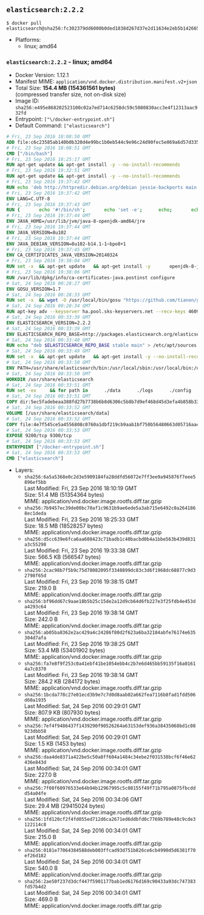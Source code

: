 ## `elasticsearch:2.2.2`

```console
$ docker pull elasticsearch@sha256:fc302379dd6000b0ded1838d267d37e2d11634e2eb5b14266504221fd24eb619
```

-	Platforms:
	-	linux; amd64

### `elasticsearch:2.2.2` - linux; amd64

-	Docker Version: 1.12.1
-	Manifest MIME: `application/vnd.docker.distribution.manifest.v2+json`
-	Total Size: **154.4 MB (154361561 bytes)**  
	(compressed transfer size, not on-disk size)
-	Image ID: `sha256:e495e868202523100c02a7ed714c6258dc59c5080830acc3e4f12313aac932fd`
-	Entrypoint: `["\/docker-entrypoint.sh"]`
-	Default Command: `["elasticsearch"]`

```dockerfile
# Fri, 23 Sep 2016 18:08:50 GMT
ADD file:c6c23585ab140b0b320d4e99bc1b0eb544c9e96c24d90fec5e069a6d57d335ca in / 
# Fri, 23 Sep 2016 18:08:51 GMT
CMD ["/bin/bash"]
# Fri, 23 Sep 2016 18:25:17 GMT
RUN apt-get update && apt-get install -y --no-install-recommends 		ca-certificates 		curl 		wget 	&& rm -rf /var/lib/apt/lists/*
# Fri, 23 Sep 2016 19:32:51 GMT
RUN apt-get update && apt-get install -y --no-install-recommends 		bzip2 		unzip 		xz-utils 	&& rm -rf /var/lib/apt/lists/*
# Fri, 23 Sep 2016 19:37:42 GMT
RUN echo 'deb http://httpredir.debian.org/debian jessie-backports main' > /etc/apt/sources.list.d/jessie-backports.list
# Fri, 23 Sep 2016 19:37:42 GMT
ENV LANG=C.UTF-8
# Fri, 23 Sep 2016 19:37:43 GMT
RUN { 		echo '#!/bin/sh'; 		echo 'set -e'; 		echo; 		echo 'dirname "$(dirname "$(readlink -f "$(which javac || which java)")")"'; 	} > /usr/local/bin/docker-java-home 	&& chmod +x /usr/local/bin/docker-java-home
# Fri, 23 Sep 2016 19:37:44 GMT
ENV JAVA_HOME=/usr/lib/jvm/java-8-openjdk-amd64/jre
# Fri, 23 Sep 2016 19:37:44 GMT
ENV JAVA_VERSION=8u102
# Fri, 23 Sep 2016 19:37:44 GMT
ENV JAVA_DEBIAN_VERSION=8u102-b14.1-1~bpo8+1
# Fri, 23 Sep 2016 19:37:45 GMT
ENV CA_CERTIFICATES_JAVA_VERSION=20140324
# Fri, 23 Sep 2016 19:38:04 GMT
RUN set -x 	&& apt-get update 	&& apt-get install -y 		openjdk-8-jre-headless="$JAVA_DEBIAN_VERSION" 		ca-certificates-java="$CA_CERTIFICATES_JAVA_VERSION" 	&& rm -rf /var/lib/apt/lists/* 	&& [ "$JAVA_HOME" = "$(docker-java-home)" ]
# Fri, 23 Sep 2016 19:38:06 GMT
RUN /var/lib/dpkg/info/ca-certificates-java.postinst configure
# Sat, 24 Sep 2016 00:28:27 GMT
ENV GOSU_VERSION=1.7
# Sat, 24 Sep 2016 00:28:33 GMT
RUN set -x 	&& wget -O /usr/local/bin/gosu "https://github.com/tianon/gosu/releases/download/$GOSU_VERSION/gosu-$(dpkg --print-architecture)" 	&& wget -O /usr/local/bin/gosu.asc "https://github.com/tianon/gosu/releases/download/$GOSU_VERSION/gosu-$(dpkg --print-architecture).asc" 	&& export GNUPGHOME="$(mktemp -d)" 	&& gpg --keyserver ha.pool.sks-keyservers.net --recv-keys B42F6819007F00F88E364FD4036A9C25BF357DD4 	&& gpg --batch --verify /usr/local/bin/gosu.asc /usr/local/bin/gosu 	&& rm -r "$GNUPGHOME" /usr/local/bin/gosu.asc 	&& chmod +x /usr/local/bin/gosu 	&& gosu nobody true
# Sat, 24 Sep 2016 00:28:34 GMT
RUN apt-key adv --keyserver ha.pool.sks-keyservers.net --recv-keys 46095ACC8548582C1A2699A9D27D666CD88E42B4
# Sat, 24 Sep 2016 00:33:39 GMT
ENV ELASTICSEARCH_VERSION=2.2.2
# Sat, 24 Sep 2016 00:33:39 GMT
ENV ELASTICSEARCH_REPO_BASE=http://packages.elasticsearch.org/elasticsearch/2.x/debian
# Sat, 24 Sep 2016 00:33:40 GMT
RUN echo "deb $ELASTICSEARCH_REPO_BASE stable main" > /etc/apt/sources.list.d/elasticsearch.list
# Sat, 24 Sep 2016 00:33:49 GMT
RUN set -x 	&& apt-get update 	&& apt-get install -y --no-install-recommends elasticsearch=$ELASTICSEARCH_VERSION 	&& rm -rf /var/lib/apt/lists/*
# Sat, 24 Sep 2016 00:33:50 GMT
ENV PATH=/usr/share/elasticsearch/bin:/usr/local/sbin:/usr/local/bin:/usr/sbin:/usr/bin:/sbin:/bin
# Sat, 24 Sep 2016 00:33:50 GMT
WORKDIR /usr/share/elasticsearch
# Sat, 24 Sep 2016 00:33:51 GMT
RUN set -ex 	&& for path in 		./data 		./logs 		./config 		./config/scripts 	; do 		mkdir -p "$path"; 		chown -R elasticsearch:elasticsearch "$path"; 	done
# Sat, 24 Sep 2016 00:33:51 GMT
COPY dir:5ec5fadebeaa388fd27b7738b6b8d6306c5b8b7d9ef468d45d3efa4b858b338f in ./config 
# Sat, 24 Sep 2016 00:33:52 GMT
VOLUME [/usr/share/elasticsearch/data]
# Sat, 24 Sep 2016 00:33:52 GMT
COPY file:4e7f545ce5a4556808c0760a1dbf219cb9aab1bf750b56480663d05716aac376 in / 
# Sat, 24 Sep 2016 00:33:53 GMT
EXPOSE 9200/tcp 9300/tcp
# Sat, 24 Sep 2016 00:33:53 GMT
ENTRYPOINT ["/docker-entrypoint.sh"]
# Sat, 24 Sep 2016 00:33:53 GMT
CMD ["elasticsearch"]
```

-	Layers:
	-	`sha256:6a5a5368e0c2d3e5909184fa28ddfd56072e7ff3ee9a945876f7eee5896ef5bb`  
		Last Modified: Fri, 23 Sep 2016 18:10:19 GMT  
		Size: 51.4 MB (51354364 bytes)  
		MIME: application/vnd.docker.image.rootfs.diff.tar.gzip
	-	`sha256:7b9457ec39de00bc70af1c9631b9ae6ede5a3ab715e6492c0a2641868ec1deda`  
		Last Modified: Fri, 23 Sep 2016 18:25:33 GMT  
		Size: 18.5 MB (18528257 bytes)  
		MIME: application/vnd.docker.image.rootfs.diff.tar.gzip
	-	`sha256:d5cc639e6fca6aa608423c71badb1c40bacbd0b4a1bbe563b439d831a3c55298`  
		Last Modified: Fri, 23 Sep 2016 19:33:38 GMT  
		Size: 566.5 KB (566547 bytes)  
		MIME: application/vnd.docker.image.rootfs.diff.tar.gzip
	-	`sha256:2cac98b7f5b9c75d78082095f3348899dc83c3d6f1968dc68877c9d32798f65d`  
		Last Modified: Fri, 23 Sep 2016 19:38:15 GMT  
		Size: 219.0 B  
		MIME: application/vnd.docker.image.rootfs.diff.tar.gzip
	-	`sha256:bf96dd67c9aae18b5b25c15de2a12d9cb64d6fb227e3f25fdb4e453da4293c64`  
		Last Modified: Fri, 23 Sep 2016 19:38:14 GMT  
		Size: 242.0 B  
		MIME: application/vnd.docker.image.rootfs.diff.tar.gzip
	-	`sha256:ab05ba8362e2ac429a4c24286f80d2f623a6ba32184abfe76174e635304d7afa`  
		Last Modified: Fri, 23 Sep 2016 19:38:25 GMT  
		Size: 53.4 MB (53401902 bytes)  
		MIME: application/vnd.docker.image.rootfs.diff.tar.gzip
	-	`sha256:fa7e8f9f253c0a41ebf41be1054ebb4c2b7e6d465bb59135f16a01614a7c8370`  
		Last Modified: Fri, 23 Sep 2016 19:38:14 GMT  
		Size: 284.2 KB (284172 bytes)  
		MIME: application/vnd.docker.image.rootfs.diff.tar.gzip
	-	`sha256:1bcda778c27e01ecd3b9e7c7d0d8aab02a662fea7116b8fad1fdd506d60a1935`  
		Last Modified: Sat, 24 Sep 2016 00:29:01 GMT  
		Size: 807.9 KB (807930 bytes)  
		MIME: application/vnd.docker.image.rootfs.diff.tar.gzip
	-	`sha256:7ef4f9486437f1439290f90526264a63153def936a38435068bd1c08923dbb58`  
		Last Modified: Sat, 24 Sep 2016 00:29:01 GMT  
		Size: 1.5 KB (1453 bytes)  
		MIME: application/vnd.docker.image.rootfs.diff.tar.gzip
	-	`sha256:daa4de8371a422be5c50a8ff604a1484c34ebe2f031538bcf6f46e62436e843d`  
		Last Modified: Sat, 24 Sep 2016 00:34:01 GMT  
		Size: 227.0 B  
		MIME: application/vnd.docker.image.rootfs.diff.tar.gzip
	-	`sha256:7f08f60976533e64b94b12967995c5c08155f49f71b795a0875fbcddd54a04fe`  
		Last Modified: Sat, 24 Sep 2016 00:34:06 GMT  
		Size: 29.4 MB (29415024 bytes)  
		MIME: application/vnd.docker.image.rootfs.diff.tar.gzip
	-	`sha256:1fd120cf2f4fd055ed712d6ca2671ed6ddbfd0c7769b789e48c9cde3122114c8`  
		Last Modified: Sat, 24 Sep 2016 00:34:01 GMT  
		Size: 215.0 B  
		MIME: application/vnd.docker.image.rootfs.diff.tar.gzip
	-	`sha256:0181e77064384588deb003ffcad93d751b826ce6cb4990d5d6381f70ef26d182`  
		Last Modified: Sat, 24 Sep 2016 00:34:01 GMT  
		Size: 540.0 B  
		MIME: application/vnd.docker.image.rootfs.diff.tar.gzip
	-	`sha256:2ae50f237d3dcf447f5901177bab1ed6176d169c90433a93dc747383fd57b4d2`  
		Last Modified: Sat, 24 Sep 2016 00:34:01 GMT  
		Size: 469.0 B  
		MIME: application/vnd.docker.image.rootfs.diff.tar.gzip

